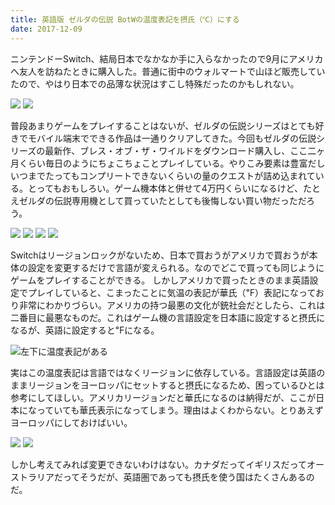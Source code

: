 ```yaml
---
title: 英語版 ゼルダの伝説 BotWの温度表記を摂氏（℃）にする
date: 2017-12-09
---
```


ニンテンドーSwitch、結局日本でなかなか手に入らなかったので9月にアメリカへ友人を訪ねたときに購入した。普通に街中のウォルマートで山ほど販売していたので、やはり日本での品薄な状況はすこし特殊だったのかもしれない。

![](https://img.xar.sh/25057277728_6a6a740ece_b.jpg)
![](https://img.xar.sh/25057277798_d4b0cc8761_b.jpg)

普段あまりゲームをプレイすることはないが、ゼルダの伝説シリーズはとても好きでモバイル端末でできる作品は一通りクリアしてきた。今回もゼルダの伝説シリーズの最新作、ブレス・オブ・ザ・ワイルドをダウンロード購入し、ここ二ヶ月くらい毎日のようにちょこちょことプレイしている。やりこみ要素は豊富だしいつまでたってもコンプリートできないくらいの量のクエストが詰め込まれている。とってもおもしろい。ゲーム機本体と併せて4万円くらいになるけど、たとえゼルダの伝説専用機として買っていたとしても後悔しない買い物だっただろう。

![](https://img.xar.sh/24064529127_fbcd180213_b.jpg)
![](https://img.xar.sh/25057266448_8bac6b451c_b.jpg)
![](https://img.xar.sh/38893460522_29f47bff14_b.jpg)
![](https://img.xar.sh/25057270688_e2982c52f7_b.jpg)

Switchはリージョンロックがないため、日本で買おうがアメリカで買おうが本体の設定を変更するだけで言語が変えられる。なのでどこで買っても同じようにゲームをプレイすることができる。
しかしアメリカで買ったときのまま英語設定でプレイしていると、こまったことに気温の表記が華氏（℉）表記になっており非常にわかりづらい。アメリカの持つ最悪の文化が銃社会だとしたら、これは二番目に最悪なものだ。これはゲーム機の言語設定を日本語に設定すると摂氏になるが、英語に設定すると℉になる。

![左下に温度表記がある](https://img.xar.sh/25057271118_ed854425a0_b.jpg)

実はこの温度表記は言語ではなくリージョンに依存している。言語設定は英語のままリージョンをヨーロッパにセットすると摂氏になるため、困っているひとは参考にしてほしい。アメリカリージョンだと華氏になるのは納得だが、ここが日本になっていても華氏表示になってしまう。理由はよくわからない。とりあえずヨーロッパにしておけばいい。

![](https://img.xar.sh/24064528607_1c2a565580_b.jpg)
![](https://img.xar.sh/25057271028_620d47102d_b.jpg)

しかし考えてみれば変更できないわけはない。カナダだってイギリスだってオーストラリアだってそうだが、英語圏であっても摂氏を使う国はたくさんあるのだ。
